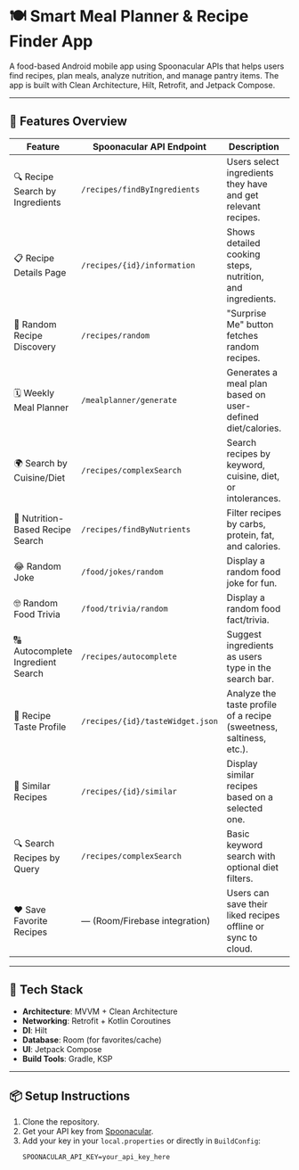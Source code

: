 # 🍽️ Smart Meal Planner & Recipe Finder App

A food-based Android mobile app using Spoonacular APIs that helps users find recipes, plan meals, analyze nutrition, and manage pantry items. The app is built with Clean Architecture, Hilt, Retrofit, and Jetpack Compose.

---

## 🚀 Features Overview

| Feature                            | Spoonacular API Endpoint                        | Description                                                                 | Status     |
|------------------------------------|--------------------------------------------------|-----------------------------------------------------------------------------|------------|
| 🔍 Recipe Search by Ingredients    | `/recipes/findByIngredients`                    | Users select ingredients they have and get relevant recipes.               | ✅ Done     |
| 📋 Recipe Details Page             | `/recipes/{id}/information`                     | Shows detailed cooking steps, nutrition, and ingredients.                  | ✅ Done     |
| 🎲 Random Recipe Discovery         | `/recipes/random`                               | "Surprise Me" button fetches random recipes.                               | ✅ Done     |
| 🗓️ Weekly Meal Planner             | `/mealplanner/generate`                         | Generates a meal plan based on user-defined diet/calories.                | 🛠️ Planned |
| 🌍 Search by Cuisine/Diet          | `/recipes/complexSearch`                        | Search recipes by keyword, cuisine, diet, or intolerances.                 | ✅ Done     |
| 🧪 Nutrition-Based Recipe Search   | `/recipes/findByNutrients`                      | Filter recipes by carbs, protein, fat, and calories.                       | ✅ Done     |
| 😂 Random Joke                     | `/food/jokes/random`                            | Display a random food joke for fun.                                        | ✅ Done     |
| 🤓 Random Food Trivia              | `/food/trivia/random`                           | Display a random food fact/trivia.                                         | ✅ Done     |
| 🔠 Autocomplete Ingredient Search  | `/recipes/autocomplete`                         | Suggest ingredients as users type in the search bar.                       | 🛠️ Planned |
| 🧂 Recipe Taste Profile            | `/recipes/{id}/tasteWidget.json`                | Analyze the taste profile of a recipe (sweetness, saltiness, etc.).       | 🛠️ Planned |
| 🔁 Similar Recipes                 | `/recipes/{id}/similar`                         | Display similar recipes based on a selected one.                           | 🛠️ Planned |
| 🔍 Search Recipes by Query         | `/recipes/complexSearch`                        | Basic keyword search with optional diet filters.                           | ✅ Done     |
| ❤️ Save Favorite Recipes           | — (Room/Firebase integration)                   | Users can save their liked recipes offline or sync to cloud.              | 🛠️ Planned |

---

## 🧩 Tech Stack

- **Architecture**: MVVM + Clean Architecture
- **Networking**: Retrofit + Kotlin Coroutines
- **DI**: Hilt
- **Database**: Room (for favorites/cache)
- **UI**: Jetpack Compose
- **Build Tools**: Gradle, KSP

---

## 📦 Setup Instructions

1. Clone the repository.
2. Get your API key from [Spoonacular](https://spoonacular.com/food-api).
3. Add your key in your `local.properties` or directly in `BuildConfig`:
   ```properties
   SPOONACULAR_API_KEY=your_api_key_here
